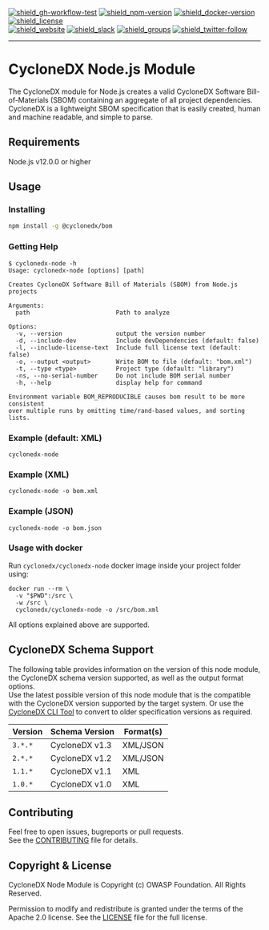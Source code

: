 [![shield_gh-workflow-test]][link_gh-workflow-test]
[![shield_npm-version]][link_npm]
[![shield_docker-version]][link_docker]
[![shield_license]][license_file]  
[![shield_website]][link_website]
[![shield_slack]][link_slack]
[![shield_groups]][link_discussion]
[![shield_twitter-follow]][link_twitter]

----

# CycloneDX Node.js Module

The CycloneDX module for Node.js creates a valid CycloneDX Software Bill-of-Materials (SBOM) containing an aggregate of all project dependencies. CycloneDX is a lightweight SBOM specification that is easily created, human and machine readable, and simple to parse.

## Requirements

Node.js v12.0.0 or higher

## Usage

### Installing

```sh
npm install -g @cyclonedx/bom
```

### Getting Help

```text
$ cyclonedx-node -h
Usage: cyclonedx-node [options] [path]

Creates CycloneDX Software Bill of Materials (SBOM) from Node.js projects

Arguments:
  path                        Path to analyze

Options:
  -v, --version               output the version number
  -d, --include-dev           Include devDependencies (default: false)
  -l, --include-license-text  Include full license text (default: false)
  -o, --output <output>       Write BOM to file (default: "bom.xml")
  -t, --type <type>           Project type (default: "library")
  -ns, --no-serial-number     Do not include BOM serial number
  -h, --help                  display help for command

Environment variable BOM_REPRODUCIBLE causes bom result to be more consistent
over multiple runs by omitting time/rand-based values, and sorting lists.
```

### Example (default: XML)

```shell
cyclonedx-node
```

### Example (XML)

```shell
cyclonedx-node -o bom.xml
```

### Example (JSON)

```shell
cyclonedx-node -o bom.json
```

### Usage with docker

Run `cyclonedx/cyclonedx-node` docker image inside your project folder using:

```shell
docker run --rm \
  -v "$PWD":/src \
  -w /src \
  cyclonedx/cyclonedx-node -o /src/bom.xml
```

All options explained above are supported.

## CycloneDX Schema Support

The following table provides information on the version of
this node module,
the CycloneDX schema version supported,
as well as the output format options.  
Use the latest possible version of this node module that is the compatible with
the CycloneDX version supported by the target system.
Or use the [CycloneDX CLI Tool](https://github.com/CycloneDX/cyclonedx-cli/)
to convert to older specification versions as required.

| Version | Schema Version | Format(s) |
| --- | --- | --- |
| `3.*.*` | CycloneDX v1.3 | XML/JSON |
| `2.*.*` | CycloneDX v1.2 | XML/JSON |
| `1.1.*` | CycloneDX v1.1 | XML |
| `1.0.*` | CycloneDX v1.0 | XML |

## Contributing

Feel free to open issues, bugreports or pull requests.  
See the [CONTRIBUTING][contributing_file] file for details.

## Copyright & License

CycloneDX Node Module is Copyright (c) OWASP Foundation. All Rights Reserved.

Permission to modify and redistribute is granted under the terms of the Apache 2.0 license.
See the [LICENSE][license_file] file for the full license.

[license_file]: https://github.com/CycloneDX/cyclonedx-node-module/blob/master/LICENSE
[contributing_file]: https://github.com/CycloneDX/cyclonedx-node-module/blob/master/CONTRIBUTING.md

[shield_gh-workflow-test]: https://img.shields.io/github/workflow/status/CycloneDX/cyclonedx-node-module/Node%20CI/master?logo=GitHub&logoColor=white "build"
[shield_npm-version]: https://img.shields.io/npm/v/@cyclonedx/bom?logo=npm&logoColor=white "npm"
[shield_docker-version]: https://img.shields.io/docker/v/cyclonedx/cyclonedx-node?logo=docker&logoColor=white&label=docker "docker"
[shield_license]: https://img.shields.io/badge/license-Apache%202.0-brightgreen.svg?logo=open%20source%20initiative&logoColor=white "license"
[shield_website]: https://img.shields.io/badge/https://-cyclonedx.org-blue.svg "homepage"
[shield_slack]: https://img.shields.io/badge/slack-join-blue?logo=Slack&logoColor=white "slack join"
[shield_groups]: https://img.shields.io/badge/discussion-groups.io-blue.svg "groups discussion"
[shield_twitter-follow]: https://img.shields.io/badge/Twitter-follow-blue?logo=Twitter&logoColor=white "twitter follow"
[link_gh-workflow-test]: https://github.com/CycloneDX/cyclonedx-node-module/actions/workflows/nodejs.yml?query=branch%3Amaster
[link_npm]: https://www.npmjs.com/package/%40cyclonedx/bom
[link_docker]: https://hub.docker.com/r/cyclonedx/cyclonedx-node
[link_website]: https://cyclonedx.org/
[link_slack]: https://cyclonedx.org/slack/invite
[link_discussion]: https://groups.io/g/CycloneDX
[link_twitter]: https://twitter.com/CycloneDX_Spec
